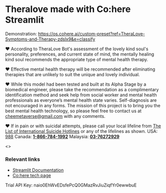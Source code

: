 # Theralove made with Co:here Streamlit

Demonstration:
https://os.cohere.ai/custom-preset?ref=TheraLove-Symptoms-and-Therapy-zdslx9&e=classify 

♥ According to TheraLove Bot's assessment of the lovely kind soul's personality, preferences, and current state of mind, the mentally healing kind soul recommends the appropriate type of mental health therapy.

♥ Effective mental health therapy will be recommended after eliminating therapies that are unlikely to suit the unique and lovely individual.

♥ While this model had been tested and built at its Alpha Stage by a biomedical engineer, please take the recommendation as a complimentary identification method and seek help from social worker and mental health professionals as everyone’s mental health state varies. Self-diagnosis are not encouraged in any forms. The mission of this project is to bring you the best mental health technology, so please feel free to contact us at [cheemetaverse@gmail.com](mailto:cheemetaverse@gmail.com) with any comments.

♥ If in pain or with suicidal attempts, please call your local lifeline from [The List of International Suicide Hotlines](https://www.psychologytoday.com/us/basics/suicide/suicide-prevention-hotlines-resources-worldwide) or any of the lifelines as shown. USA: [988](http://988lifeline.org/) Canada: **[1-866-784-1992](tel:1-866-784-1992)** Malaysia: **[03-76272929](tel:+60376272929)**

<<The Lovely Journey To Match The Most Suitable Healing Mental Health Therapy>>

### Relevant links
- [Streamlit Documentation](https://docs.streamlit.io/)
- [Co:here tech page](https://lablab.ai/t/cohere)

Trial API Key: naio0EhWvEDsfePcQ0GMazRvJiuZiqfYr0ewwbuE
